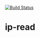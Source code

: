 [![Build Status](https://travis-ci.org/drvos/ip-read.svg?branch=master)](https://travis-ci.org/drvos/ip-read)
# ip-read